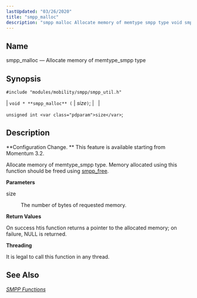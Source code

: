 ```yaml
---
lastUpdated: "03/26/2020"
title: "smpp_malloc"
description: "smpp malloc Allocate memory of memtype smpp type void smpp malloc size unsigned int size Configuration Change This feature is available starting from Momentum 3 2 Allocate memory of memtype smpp type Memory allocated using this function should be freed using smpp free size The number of bytes of requested..."
---
```


<a name="apis.smpp_malloc"></a> 
## Name

smpp_malloc — Allocate memory of memtype_smpp type

## Synopsis

`#include "modules/mobility/smpp/smpp_util.h"`

| `void * **smpp_malloc** (` | <var class="pdparam">size</var>`)`; |   |

`unsigned int <var class="pdparam">size</var>`;<a name="idp61464992"></a> 
## Description

**Configuration Change. ** This feature is available starting from Momentum 3.2.

Allocate memory of memtype_smpp type. Memory allocated using this function should be freed using [smpp_free](/momentum/3/3-api/apis-smpp-free).

**<a name="idp61468496"></a> Parameters**

<dl class="variablelist">

<dt>size</dt>

<dd>

The number of bytes of requested memory.

</dd>

</dl>

**<a name="idp61471248"></a> Return Values**

On success htis function returns a pointer to the allocated memory; on failure, NULL is returned.

**<a name="idp61472240"></a> Threading**

It is legal to call this function in any thread.

<a name="idp61473344"></a> 
## See Also

[*SMPP Functions*](/momentum/3/3-api/smpp)